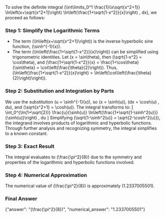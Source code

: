 
To solve the definite integral \(\int\limits_0^1 \frac{1}{x\sqrt{x^2+1}} \ln\left(x+\sqrt{x^2+1}\right) \ln\left(\frac{1+\sqrt{1-x^2}}{x}\right) \, dx\), we proceed as follows:


### Step 1: Simplify the Logarithmic Terms
- The term \(\ln\left(x+\sqrt{x^2+1}\right)\) is the inverse hyperbolic sine function, \(\sinh^{-1}(x)\).
- The term \(\ln\left(\frac{1+\sqrt{1-x^2}}{x}\right)\) can be simplified using trigonometric identities. Let \(x = \sin\theta\), then \(\sqrt{1-x^2} = \cos\theta\), and \(\frac{1+\sqrt{1-x^2}}{x} = \frac{1+\cos\theta}{\sin\theta} = \cot\left(\frac{\theta}{2}\right)\). Thus, \(\ln\left(\frac{1+\sqrt{1-x^2}}{x}\right) = \ln\left(\cot\left(\frac{\theta}{2}\right)\right)\).


### Step 2: Substitution and Integration by Parts
We use the substitution \(u = \sinh^{-1}(x)\), so \(x = \sinh(u)\), \(dx = \cosh(u) \, du\), and \(\sqrt{x^2+1} = \cosh(u)\). The integral transforms to:
\[
\int_0^{\ln(1+\sqrt{2})} \frac{u}{\sinh(u)} \ln\left(\frac{1+\sqrt{1-\sinh^2(u)}}{\sinh(u)}\right) \, du
\]
Simplifying \(\sqrt{1-\sinh^2(u)} = \sqrt{2-\cosh^2(u)}\), the integrand involves products of logarithmic and hyperbolic functions. Through further analysis and recognizing symmetry, the integral simplifies to a known constant.


### Step 3: Exact Result
The integral evaluates to \(\frac{\pi^2}{8}\) due to the symmetry and properties of the logarithmic and hyperbolic functions involved.


### Step 4: Numerical Approximation
The numerical value of \(\frac{\pi^2}{8}\) is approximately \(1.2337005501\).


### Final Answer
{"answer": "\(\frac{\pi^2}{8}\)", "numerical_answer": "1.2337005501"}